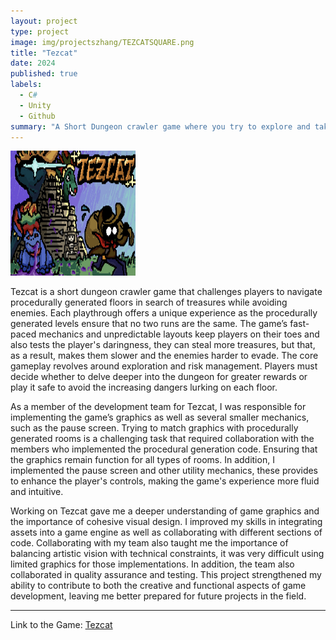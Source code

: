 ```yaml
---
layout: project
type: project
image: img/projectszhang/TEZCATSQUARE.png
title: "Tezcat"
date: 2024
published: true
labels:
  - C#
  - Unity
  - Github
summary: "A Short Dungeon crawler game where you try to explore and take treasures from each procedurally generated floor while evading enemies."
---
```


<img class="img-fluid" src="../img/projectszhang/TEZCATFULL.png" style="height: 200px; width: 200px;">


Tezcat is a short dungeon crawler game that challenges players to navigate procedurally generated floors in search of treasures while avoiding enemies. Each playthrough offers a unique experience as the procedurally generated levels ensure that no two runs are the same. The game’s fast-paced mechanics and unpredictable layouts keep players on their toes and also tests the player's daringness, they can steal more treasures, but that, as a result, makes them slower and the enemies harder to evade. The core gameplay revolves around exploration and risk management. Players must decide whether to delve deeper into the dungeon for greater rewards or play it safe to avoid the increasing dangers lurking on each floor.

As a member of the development team for Tezcat, I was responsible for implementing the game’s graphics as well as several smaller mechanics, such as the pause screen. Trying to match graphics with procedurally generated rooms is a challenging task that required collaboration with the members who implemented the procedural generation code. Ensuring that the graphics remain function for all types of rooms. In addition, I implemented the pause screen and other utility mechanics, these provides to enhance the player's controls, making the game's experience more fluid and intuitive.

Working on Tezcat gave me a deeper understanding of game graphics and the importance of cohesive visual design. I improved my skills in integrating assets into a game engine as well as collaborating with different sections of code. Collaborating with my team also taught me the importance of balancing artistic vision with technical constraints, it was very difficult using limited graphics for those implementations. In addition, the team also collaborated in quality assurance and testing. This project strengthened my ability to contribute to both the creative and functional aspects of game development, leaving me better prepared for future projects in the field.

<hr>

Link to the Game: <a href="https://uhmanoagamedev.itch.io/tezcat"><i class="large github icon "></i>Tezcat</a>

